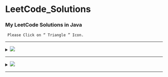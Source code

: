 # LeetCode_Solutions
### My LeetCode Solutions in Java
 
 `  Please Click on “ Triangle ” Icon. `
 
---

 <details>
<summary><img id="100 LeetCode Challenges" src="https://img.shields.io/badge/100_LeetCode_Challenges-red?style=for-the-badge"></summary>

| S.N         |   #    | Problems                                                                                          | Solutions        |
|:-------------------:|---|------------------------------------------------------------------------------------------------------|:----------------:|
|  01           |101 |     [Symmetric Tree](https://leetcode.com/problems/symmetric-tree/description/) |<a href="https://github.com/abhinandanraj/LeetCode_Solutions/blob/main/Solutions/100%20LeetCode%20Challenges/Symmetric%20Tree.java"><img src="https://img.shields.io/badge/Solution-lightgreen"></a>||
|  02           |226|     [Invert Binary Tree](https://leetcode.com/problems/invert-binary-tree/description/) |<a href="https://github.com/abhinandanraj/LeetCode_Solutions/blob/main/Solutions/100%20LeetCode%20Challenges/Invert%20Binary%20Tree.java"><img src="https://img.shields.io/badge/Solution-lightgreen"></a>||
|  03           |617|     [Merge Two Binary Trees](https://leetcode.com/problems/merge-two-binary-trees/description/) |<a href="https://github.com/abhinandanraj/LeetCode_Solutions/blob/main/Solutions/100%20LeetCode%20Challenges/Merge%20Two%20Binary%20Trees.java"><img src="https://img.shields.io/badge/Solution-lightgreen"></a>||
|  04           |1|     [Two Sum](https://leetcode.com/problems/two-sum/description/) |<a href=""><img src="https://img.shields.io/badge/Solution-lightgreen"></a>||
|  05           |217|     [Contains Duplicate](https://leetcode.com/problems/contains-duplicate/) |<a href=""><img src="https://img.shields.io/badge/Solution-lightgreen"></a>||
  </details>

  --- 
 
<details>
<summary><img id="January" src="https://img.shields.io/badge/January_2023-31-red?style=for-the-badge"></summary>

| Date                | #   | Problems                                                                                          | Solutions        |
|:-------------------:|---|------------------------------------------------------------------------------------------------------|:----------------:|
 | January 01         ||      | []() ||
 | January 02               | []() ||
 | January 03               | []() ||
 | January 04              | []() ||
 | January 05              | []() ||
 | January 06               | []() ||
 | January 07               | []() ||
 | January 08               | []() ||
 | January 09               | []() ||
 | January 10               | []() ||
 | January 11               | []() ||
 | January 12               | []() ||
 | January 13               | []() ||
 | January 14               | []() ||
 | January 15               | []() ||
 | January 16               | []() ||
 | January 17               | []() ||
 | January 18               | []() ||
 | January 19               | []() ||
 | January 20               | []() ||
 | January 21               | []() ||
 | January 22               | []() ||
 | January 23               | []() ||
 | January 24               | []() ||
 | January 25               | []() ||
 | January 26               | []() ||
 | January 27               | []() ||
 | January 28               | []() ||
 | January 29               | []() ||
 | January 30               | []() ||
 | January 31               | []() ||
 
  </details>
  
  --- 
